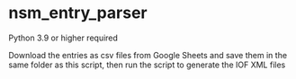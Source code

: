 # nsm_entry_parser
Python 3.9 or higher required

Download the entries as csv files from Google Sheets and save them in the same folder as this script,
then run the script to generate the IOF XML files
